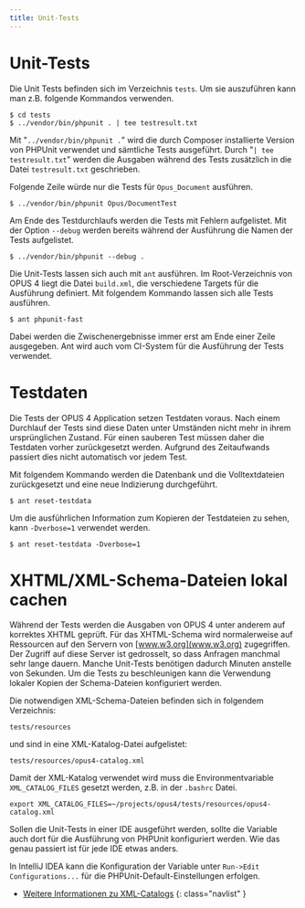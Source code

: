 ```yaml
---
title: Unit-Tests
---
```


# Unit-Tests

Die Unit Tests befinden sich im Verzeichnis `tests`. Um sie auszuführen kann man z.B. 
folgende Kommandos verwenden.

    $ cd tests
    $ ../vendor/bin/phpunit . | tee testresult.txt
    
Mit "`../vendor/bin/phpunit .`" wird die durch Composer installierte Version von PHPUnit
verwendet und sämtliche Tests ausgeführt. Durch "`| tee testresult.txt`" werden die Ausgaben während des Tests zusätzlich in die
Datei `testresult.txt` geschrieben.

Folgende Zeile würde nur die Tests für `Opus_Document` ausführen. 

    $ ../vendor/bin/phpunit Opus/DocumentTest    
    
Am Ende des Testdurchlaufs werden die Tests mit Fehlern aufgelistet. Mit der Option `--debug` 
werden bereits während der Ausführung die Namen der Tests aufgelistet.

    $ ../vendor/bin/phpunit --debug .     

Die Unit-Tests lassen sich auch mit `ant` ausführen. Im Root-Verzeichnis von OPUS 4 liegt
die Datei `build.xml`, die verschiedene Targets für die Ausführung definiert. Mit folgendem
Kommando lassen sich alle Tests ausführen. 

    $ ant phpunit-fast     
    
Dabei werden die Zwischenergebnisse immer erst am Ende einer Zeile ausgegeben. Ant wird auch
vom CI-System für die Ausführung der Tests verwendet.

# Testdaten

Die Tests der OPUS 4 Application setzen Testdaten voraus. Nach einem Durchlauf der Tests sind
diese Daten unter Umständen nicht mehr in ihrem ursprünglichen Zustand. Für einen sauberen
Test müssen daher die Testdaten vorher zurückgesetzt werden. Aufgrund des Zeitaufwands passiert
dies nicht automatisch vor jedem Test.

Mit folgendem Kommando werden die Datenbank und die Volltextdateien zurückgesetzt und eine
neue Indizierung durchgeführt. 

    $ ant reset-testdata
    
Um die ausführlichen Information zum Kopieren der Testdateien zu sehen, kann `-Dverbose=1`
verwendet werden.

    $ ant reset-testdata -Dverbose=1    

# XHTML/XML-Schema-Dateien lokal cachen

Während der Tests werden die Ausgaben von OPUS 4 unter anderem auf korrektes XHTML geprüft.
Für das XHTML-Schema wird normalerweise auf Ressourcen auf den Servern von 
[www.w3.org](www.w3.org) 
zugegriffen. Der Zugriff auf diese Server ist gedrosselt, so dass Anfragen manchmal sehr
lange dauern. Manche Unit-Tests benötigen dadurch Minuten anstelle von Sekunden. Um die 
Tests zu beschleunigen kann die Verwendung lokaler Kopien der Schema-Dateien konfiguriert
werden.

Die notwendigen XML-Schema-Dateien befinden sich in folgendem Verzeichnis:

    tests/resources
    
und sind in eine XML-Katalog-Datei aufgelistet:

    tests/resources/opus4-catalog.xml
    
Damit der XML-Katalog verwendet wird muss die Environmentvariable `XML_CATALOG_FILES`
gesetzt werden, z.B. in der `.bashrc` Datei. 

    export XML_CATALOG_FILES=~/projects/opus4/tests/resources/opus4-catalog.xml
    
Sollen die Unit-Tests in einer IDE ausgeführt werden, sollte die Variable auch dort für 
die Ausführung von PHPUnit konfiguriert werden. Wie das genau passiert ist für jede IDE
etwas anders.

In IntelliJ IDEA kann die Konfiguration der Variable unter `Run->Edit Configurations...` 
für die PHPUnit-Default-Einstellungen erfolgen.

* [Weitere Informationen zu XML-Catalogs](http://xmlsoft.org/catalog.html)
{: class="navlist" }